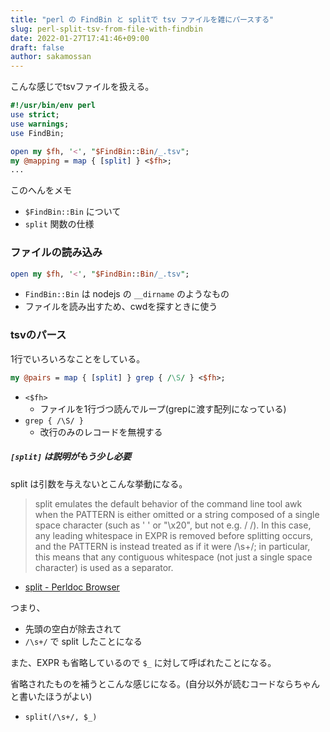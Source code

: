 ```yaml
---
title: "perl の FindBin と splitで tsv ファイルを雑にパースする"
slug: perl-split-tsv-from-file-with-findbin
date: 2022-01-27T17:41:46+09:00
draft: false
author: sakamossan
---
```


こんな感じでtsvファイルを扱える。

```perl
#!/usr/bin/env perl
use strict;
use warnings;
use FindBin;

open my $fh, '<', "$FindBin::Bin/_.tsv";
my @mapping = map { [split] } <$fh>;
...
```

このへんをメモ

- `$FindBin::Bin` について
- `split` 関数の仕様

### ファイルの読み込み

```perl
open my $fh, '<', "$FindBin::Bin/_.tsv";
```

- `FindBin::Bin` は nodejs の `__dirname` のようなもの
- ファイルを読み出すため、cwdを探すときに使う


### tsvのパース

1行でいろいろなことをしている。

```perl
my @pairs = map { [split] } grep { /\S/ } <$fh>;
```

- `<$fh>`
  - ファイルを1行づつ読んでループ(grepに渡す配列になっている)
- `grep { /\S/ }`
  - 改行のみのレコードを無視する

##### `[split]` は説明がもう少し必要

split は引数を与えないとこんな挙動になる。

> split emulates the default behavior of the command line tool awk when the PATTERN is either omitted or a string composed of a single space character (such as ' ' or "\x20", but not e.g. / /). In this case, any leading whitespace in EXPR is removed before splitting occurs, and the PATTERN is instead treated as if it were /\s+/; in particular, this means that any contiguous whitespace (not just a single space character) is used as a separator.

- [split - Perldoc Browser](https://perldoc.perl.org/functions/split)

つまり、

- 先頭の空白が除去されて
- `/\s+/` で split したことになる

また、EXPR も省略しているので `$_` に対して呼ばれたことになる。

省略されたものを補うとこんな感じになる。(自分以外が読むコードならちゃんと書いたほうがよい)

- `split(/\s+/, $_)` 
